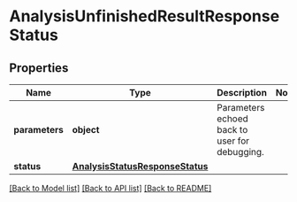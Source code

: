# AnalysisUnfinishedResultResponseStatus

## Properties
Name | Type | Description | Notes
------------ | ------------- | ------------- | -------------
**parameters** | **object** | Parameters echoed back to user for debugging. | 
**status** | [**AnalysisStatusResponseStatus**](AnalysisStatusResponseStatus.md) |  | 

[[Back to Model list]](../README.md#documentation-for-models) [[Back to API list]](../README.md#documentation-for-api-endpoints) [[Back to README]](../README.md)

